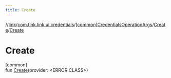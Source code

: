 ```yaml
---
title: Create
---
```

//[link](../../../../index.html)/[com.tink.link.ui.credentials](../../index.html)/[[common]CredentialsOperationArgs](../index.html)/[Create](index.html)/[Create](-create.html)



# Create



[common]\
fun [Create](-create.html)(provider: &lt;ERROR CLASS&gt;)




